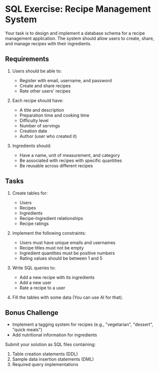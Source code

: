 # SQL Exercise: Recipe Management System

Your task is to design and implement a database schema for a recipe management application. The system should allow users to create, share, and manage recipes with their ingredients.

## Requirements

1. Users should be able to:
   - Register with email, username, and password
   - Create and share recipes
   - Rate other users' recipes

2. Each recipe should have:
   - A title and description
   - Preparation time and cooking time
   - Difficulty level
   - Number of servings
   - Creation date
   - Author (user who created it)

3. Ingredients should:
   - Have a name, unit of measurement, and category
   - Be associated with recipes with specific quantities
   - Be reusable across different recipes

## Tasks

1. Create tables for:
   - Users
   - Recipes
   - Ingredients
   - Recipe-Ingredient relationships
   - Recipe ratings

2. Implement the following constraints:
   - Users must have unique emails and usernames
   - Recipe titles must not be empty
   - Ingredient quantities must be positive numbers
   - Rating values should be between 1 and 5

3. Write SQL queries to:
   - Add a new recipe with its ingredients
   - Add a new user
   - Rate a recipe to a user
   
4. Fill the tables with some data (You can use AI for that).

## Bonus Challenge
- Implement a tagging system for recipes (e.g., "vegetarian", "dessert", "quick meals")
- Add nutritional information for ingredients

Submit your solution as SQL files containing:
1. Table creation statements (DDL)
2. Sample data insertion statements (DML)
3. Required query implementations